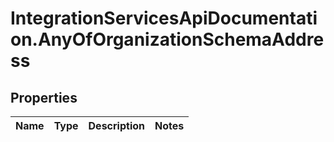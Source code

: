 # IntegrationServicesApiDocumentation.AnyOfOrganizationSchemaAddress

## Properties
Name | Type | Description | Notes
------------ | ------------- | ------------- | -------------

